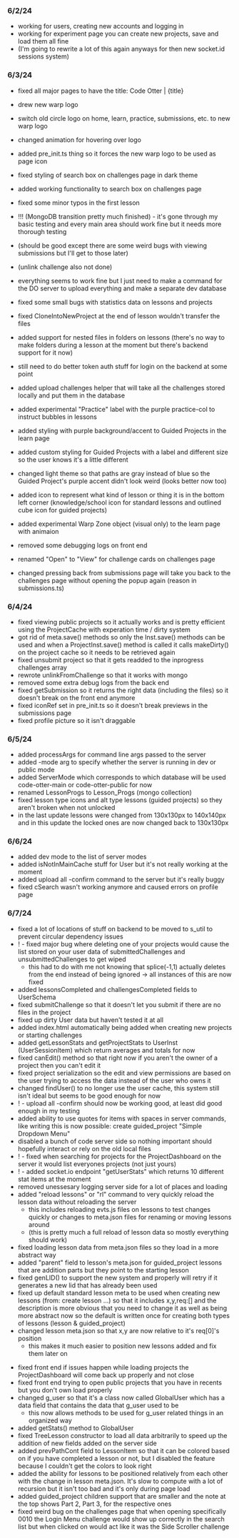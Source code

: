 ### 6/2/24
- working for users, creating new accounts and logging in
- working for experiment page you can create new projects, save and load them all fine
- (I'm going to rewrite a lot of this again anyways for then new socket.id sessions system)

### 6/3/24
- fixed all major pages to have the title: Code Otter | {title}
- drew new warp logo
- switch old circle logo on home, learn, practice, submissions, etc. to new warp logo
- changed animation for hovering over logo
- added pre_init.ts thing so it forces the new warp logo to be used as page icon
- fixed styling of search box on challenges page in dark theme
- added working functionality to search box on challenges page
- fixed some minor typos in the first lesson

- !!! (MongoDB transition pretty much finished) - it's gone through my basic testing and every main area should work fine but it needs more thorough testing
- (should be good except there are some weird bugs with viewing submissions but I'll get to those later)
- (unlink challenge also not done)
- everything seems to work fine but I just need to make a command for the DO server to upload everything and make a separate dev database
- fixed some small bugs with statistics data on lessons and projects
- fixed CloneIntoNewProject at the end of lesson wouldn't transfer the files
- added support for nested files in folders on lessons (there's no way to make folders during a lesson at the moment but there's backend support for it now)
- still need to do better token auth stuff for login on the backend at some point
- added upload challenges helper that will take all the challenges stored locally and put them in the database

- added experimental "Practice" label with the purple practice-col to instruct bubbles in lessons
- added styling with purple background/accent to Guided Projects in the learn page
- added custom styling for Guided Projects with a label and different size so the user knows it's a little different
- changed light theme so that paths are gray instead of blue so the Guided Project's purple accent didn't look weird (looks better now too)
- added icon to represent what kind of lesson or thing it is in the bottom left corner (knowledge/school icon for standard lessons and outlined cube icon for guided projects)
- added experimental Warp Zone object (visual only) to the learn page with animaion
- removed some debugging logs on front end
- renamed "Open" to "View" for challenge cards on challenges page
- changed pressing back from submissions page will take you back to the challenges page without opening the popup again (reason in submissions.ts)

### 6/4/24
- fixed viewing public projects so it actually works and is pretty efficient using the ProjectCache with experation time / dirty system
- got rid of meta.save() methods so only the Inst.save() methods can be used and when a ProjectInst.save() method is called it calls makeDirty() on the project cache so it needs to be retrieved again
- fixed unsubmit project so that it gets readded to the inprogress challenges array
- rewrote unlinkFromChallenge so that it works with mongo
- removed some extra debug logs from the back end
- fixed getSubmission so it returns the right data (including the files) so it doesn't break on the front end anymore
- fixed iconRef set in pre_init.ts so it doesn't break previews in the submissions page
- fixed profile picture so it isn't draggable

### 6/5/24
- added processArgs for command line args passed to the server
- added -mode arg to specify whether the server is running in dev or public mode
- added ServerMode which corresponds to which database will be used code-otter-main or code-otter-public for now
- renamed LessonProgs to Lesson_Progs (mongo collection)
- fixed lesson type icons and alt type lessons (guided projects) so they aren't broken when not unlocked
- in the last update lessons were changed from 130x130px to 140x140px and in this update the locked ones are now changed back to 130x130px

### 6/6/24
- added dev mode to the list of server modes
- added isNotInMainCache stuff for User but it's not really working at the moment
- added upload all -confirm command to the server but it's really buggy
- fixed cSearch wasn't working anymore and caused errors on profile page

### 6/7/24
<!-- Mostly Back End Stuff -->
- fixed a lot of locations of stuff on backend to be moved to s_util to prevent circular dependency issues
- ! - fixed major bug where deleting one of your projects would cause the list stored on your user data of submittedChallenges and unsubmittedChallenges to get wiped
    - this had to do with me not knowing that splice(-1,1) actually deletes from the end instead of being ignored
    -> all instances of this are now fixed
- added lessonsCompleted and challengesCompleted fields to UserSchema
- fixed submitChallenge so that it doesn't let you submit if there are no files in the project
- fixed up dirty User data but haven't tested it at all
- added index.html automatically being added when creating new projects or starting challenges
- added getLessonStats and getProjectStats to UserInst (UserSessionItem) which return averages and totals for now
- fixed canEdit() method so that right now if you aren't the owner of a project then you can't edit it
- fixed project serialization so the edit and view permissions are based on the user trying to access the data instead of the user who owns it
- changed findUser() to no longer use the user cache, this system still isn't ideal but seems to be good enough for now
- ! - upload all -confirm should now be working good, at least did good enough in my testing
- added ability to use quotes for items with spaces in server commands, like writing this is now possible: create guided_project "Simple Dropdown Menu"
- disabled a bunch of code server side so nothing important should hopefully interact or rely on the old local files
- ! - fixed when searching for projects for the ProjectDashboard on the server it would list everyones projects (not just yours)
- ! - added socket.io endpoint "getUserStats" which returns 10 different stat items at the moment
- removed unessesary logging server side for a lot of places and loading
- added "reload lessons" or "rl" command to very quickly reload the lesson data without reloading the server
    - this includes reloading evts.js files on lessons to test changes quickly or changes to meta.json files for renaming or moving lessons around
    - (this is pretty much a full reload of lesson data so mostly everything should work)
- fixed loading lesson data from meta.json files so they load in a more abstract way
- added "parent" field to lesson's meta.json for guided_project lessons that are addition parts but they point to the starting lesson
- fixed genLID() to support the new system and properly will retry if it generates a new lid that has already been used
- fixed up default standard lesson meta to be used when creating new lessons (from: create lesson ...) so that it includes x,y,req:[] and the description is more obvious that you need to change it as well as being more abstract now so the default is written once for creating both types of lessons (lesson & guided_project)
- changed lesson meta.json so that x,y are now relative to it's req[0]'s position
    - this makes it much easier to position new lessons added and fix them later on
<!-- Mostly Front End -->
- fixed front end if issues happen while loading projects the ProjectDashboard will come back up properly and not close
- fixed front end trying to open public projects that you have in recents but you don't own load properly
- changed g_user so that it's a class now called GlobalUser which has a data field that contains the data that g_user used to be
    - this now allows methods to be used for g_user related things in an organized way
- added getStats() method to GlobalUser
- fixed TreeLesson constructor to load all data arbitrarily to speed up the addition of new fields added on the server side
- added prevPathCont field to LessonItem so that it can be colored based on if you have completed a lesson or not, but I disabled the feature because I couldn't get the colors to look right
- added the ability for lessons to be positioned relatively from each other with the change in lesson meta.json. It's slow to compute with a lot of recursion but it isn't too bad and it's only during page load
- added guided_project children support that are smaller and the note at the top shows Part 2, Part 3, for the respective ones
- fixed weird bug on the challenges page that when opening specifically 0010 the Login Menu challenge would show up correctly in the search list but when clicked on would act like it was the Side Scroller challenge